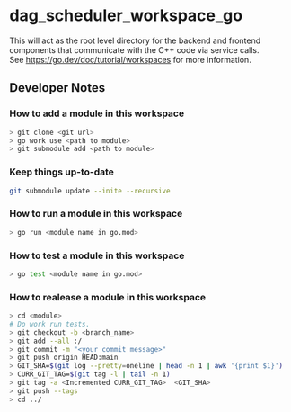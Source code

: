 # dag_scheduler_workspace_go
This will act as the root level directory for the backend and frontend </br>
components that communicate with the C++ code via service calls. </br>
See https://go.dev/doc/tutorial/workspaces for more information. </br>

## Developer Notes

### How to add a module in this workspace
```sh
> git clone <git url>
> go work use <path to module>
> git submodule add <path to module>
```

### Keep things up-to-date
```sh
git submodule update --inite --recursive
```

### How to run a module in this workspace
```sh
> go run <module name in go.mod>
```

### How to test a module in this workspace
```sh
> go test <module name in go.mod>
```

### How to realease a module in this workspace

```sh
> cd <module>
# Do work run tests.
> git checkout -b <branch_name>
> git add --all :/
> git commit -m "<your commit message>"
> git push origin HEAD:main
> GIT_SHA=$(git log --pretty=oneline | head -n 1 | awk '{print $1}')
> CURR_GIT_TAG=$(git tag -l | tail -n 1)
> git tag -a <Incremented CURR_GIT_TAG>  <GIT_SHA>
> git push --tags
> cd ../
```
